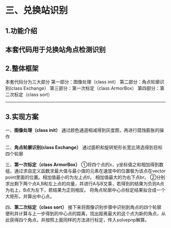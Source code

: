 # 三、兑换站识别
## 1.功能介绍
本套代码用于兑换站角点检测识别
---
## 2.整体框架
本套代码分为三大部分
第一部分：图像处理（class init）
第二部分：角点轮廓识别(class Exchange）
第三部分：第一次标定（class ArmorBox）
第四部分：第二次标定（class sort）

---
## 3.实现方案  
一、**图像处理（class init）**
通过颜色通道相减得到灰度图，再进行腐蚀膨胀的操作

二、**角点轮廓识别(class Exchange）**
通过面积和旋转矩形长宽比筛选得到目标四个轮廓

三、**第一次标定（class ArmorBox）**
①将四个点的x，y坐标值之和相加得到数组，通过求自定义函数求最大值与最小值的元素在速度中的位置极为该点在vector point里面的位置。相加值最小的为左上点tl，
相加值最大的为右下点br。
②分别求出剩下两个点A,B和左上点的向量，并进行A与B叉乘，若得到的结果为负则A点为右上，B点为左下，若结果为正则相反。
将角点轮廓中心点标定结果拟合成一个大矩形，并算出中心点。

四、**第二次标定（class sort）**
接下来将图像识别步骤中识别到角点的四个轮廓便利并计算与上一步得到的中心点的距离，找出距离最大的这个点为新的角点，从此获得四个角点，并按照上面同样的方法进行标定，传入solvepnp解算。


